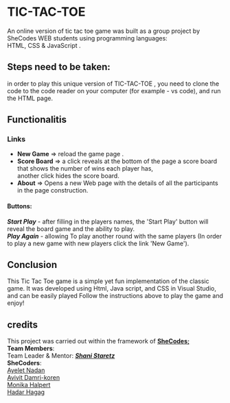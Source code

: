 # TIC-TAC-TOE
An online version of tic tac toe game was built as a group project by SheCodes WEB students using programming languages:<br> HTML, CSS & JavaScript .   

## Steps need to be taken:
in order to play this unique version of TIC-TAC-TOE , you need to clone the code to the code reader on your computer (for example - vs code), and run the HTML page.

## Functionalitis
### Links
- **New Game** => reload the game page .
- **Score Board** =>  a click reveals at the bottom of the page a score board that shows the number of wins each player has,<br> another click hides the score board.
- **About** => Opens a new Web page with the details of all the participants in the page construction.

#### Buttons:
***Start Play*** - after filling in the players names, the 'Start Play' button will reveal the board game and the ability to play.
<br> ***Play Again*** - allowing To play another round with the same players (In order to play a new game with new players click the link 'New Game').

## Conclusion
This Tic Tac Toe game is a simple yet fun implementation of the classic game. It was developed using Html, Java script, and CSS in Visual Studio, and can be easily played Follow the instructions above to play the game and enjoy!

## credits
This project was carried out within the framework of **[SheCodes;](https://she-codes.org)**
<br>**Team Members**:
<br>Team Leader & Mentor:    ***[Shani Staretz](https://github.com/hakimiansh)***
<br>**SheCoders**:
<br> [Ayelet Nadan](https://github.com/ayeletnadan) 
<br> [Avivit Damri-koren](https://github.com/AvivitDK)
<br> [Monika Halpert](https://github.com/monikaovis)
<br> [Hadar Hagag](https://github.com/HadarHagag)
